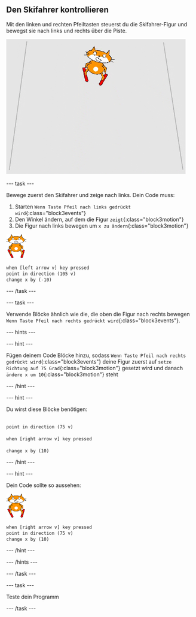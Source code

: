 ## Den Skifahrer kontrollieren

Mit den linken und rechten Pfeiltasten steuerst du die Skifahrer-Figur und bewegst sie nach links und rechts über die Piste.

![Skifahrer in Bewegung](images/skier_moving.gif)

--- task ---

Bewege zuerst den Skifahrer und zeige nach links. Dein Code muss:

1. Starten `Wenn Taste Pfeil nach links gedrückt wird`{:class="block3events"}
1. Den Winkel ändern, auf dem die Figur `zeigt`{:class="block3motion"}
1. Die Figur nach links bewegen um `x zu ändern`{:class="block3motion"}

![Skifahrer-Figur](images/skier_sprite_small.png)

```blocks3
when [left arrow v] key pressed
point in direction (105 v)
change x by (-10)
```

--- /task ---

--- task ---

Verwende Blöcke ähnlich wie die, die oben die Figur nach rechts bewegen `Wenn Taste Pfeil nach rechts gedrückt wird`{:class="block3events"}.

--- hints ---


--- hint ---

Fügen deinem Code Blöcke hinzu, sodass `Wenn Taste Pfeil nach rechts gedrückt wird`{:class="block3events"} deine Figur zuerst auf `setze Richtung auf 75 Grad`{:class="block3motion"} gesetzt wird und danach `ändere x um 10`{:class="block3motion"} steht

--- /hint ---

--- hint ---

Du wirst diese Blöcke benötigen:

```blocks3

point in direction (75 v)

when [right arrow v] key pressed

change x by (10)
```

--- /hint ---

--- hint ---

Dein Code sollte so aussehen:

![Skifahrer-Figur](images/skier_sprite_small.png)

```blocks3
when [right arrow v] key pressed
point in direction (75 v)
change x by (10)
```

--- /hint ---

--- /hints ---

--- /task ---

--- task ---

Teste dein Programm

--- /task ---